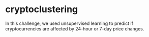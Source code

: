 # cryptoclustering
In this challenge, we used unsupervised learning to predict if cryptocurrencies are affected by 24-hour or 7-day price changes.

